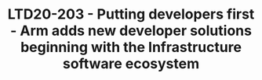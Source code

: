 ---
categories:
- ltd20
description: '<strong>To join this session live please go to:</strong><br><ul><li>YouTube:
  <a href="https://youtu.be/xnz5R5Gcmrg" target="_blank">https://youtu.be/xnz5R5Gcmrg</a></li><li>Zoom:
  <a href="https://zoom.us/j/130181352?pwd=d0tJUE13R2hIdFpxWmhzTnRmMTNoUT09" target="_blank">https://zoom.us/j/130181352?pwd=d0tJUE13R2hIdFpxWmhzTnRmMTNoUT09</a></li></ul><strong>Description:&nbsp;</strong><br>In
  this session, Robert will announce the new Arm Developer Program! He will provide
  an in depth content showcase with emphasis on Infrastructure related solutions (Cloud
  Native and Edge). Attendees will then take a journey into the deep reaches of the
  Developer Network (developer.arm.com) to explore a new and improved pool of resources.
  Finally, he will cover the developer network roadmap and open the floor for questions
  and feedback.'
image:
  featured: 'true'
  path: /assets/images/featured-images/san19/LTD20-203.png
session_id: LTD20-203
session_room: Track 2 [Wednesday]
session_slot:
  end_time: '2020-03-25 17:25:00'
  start_time: '2020-03-25 17:00:00'
session_speakers:
- speaker_bio: Studied Electrical Engineer who is passionate about building communities,
    STEM Eduction, Solar (and other renewable) energy, Open Source and blockchain.
    Currently employed by Arm as the Ecosystem Developer Evangelist for the Infrastructure
    Line of Business. He also sits on the Electrical Engineering Alumni Board of Directors
    as VP External. Loves public speaking, even though it still makes him nervous..
    every time.
  speaker_company: Arm
  speaker_image: /assets/images/speakers/placeholder.jpg
  speaker_location: ''
  speaker_name: Robert Wolff
  speaker_position: Manager, Ecosystem Developer Evangelist
  speaker_url: ''
  speaker_username: robert.wolff1
session_track: Arm on Arm
tag: session
tags: Arm on Arm
title: LTD20-203 - Putting developers first - Arm adds new developer solutions beginning
  with the Infrastructure software ecosystem
---